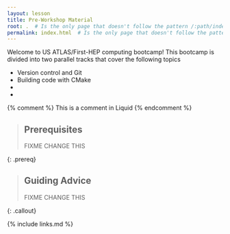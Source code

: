 ```yaml
---
layout: lesson
title: Pre-Workshop Material
root: .  # Is the only page that doesn't follow the pattern /:path/index.html
permalink: index.html  # Is the only page that doesn't follow the pattern /:path/index.html
---
```

Welcome to US ATLAS/First-HEP computing bootcamp! This bootcamp is divided into two parallel tracks that cover the following topics
- Version control and Git
- Building code with CMake
-
-

<!-- this is an html comment -->

{% comment %} This is a comment in Liquid {% endcomment %}

> ## Prerequisites
>
> FIXME CHANGE THIS
>
{: .prereq}


> ## Guiding Advice
>
> FIXME CHANGE THIS
>
{: .callout}

{% include links.md %}





